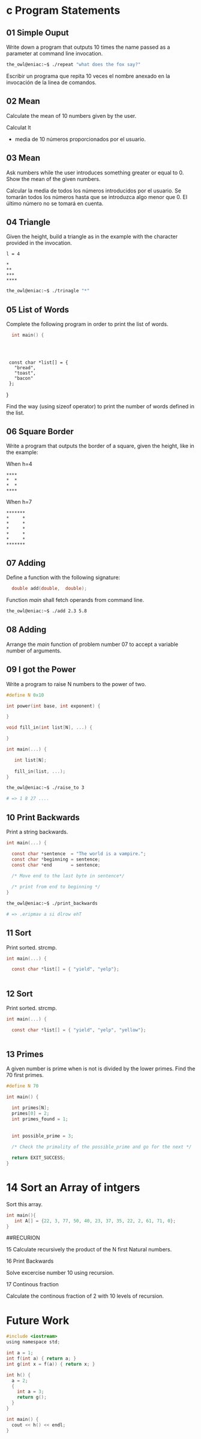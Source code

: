 c Program Statements
====================

01 Simple Ouput
---------------

Write down a program that outputs 10 times the name passed
as a parameter at command line invocation.

```bash
the_owl@eniac:~$ ./repeat "what does the fox say?"
```
Escribir un programa que repita 10 veces el nombre anexado
en la invocación de la linea de comandos.


02 Mean
-------

Calculate the mean of 10 numbers given by the user.

Calculat lt
+ media de 10 números proporcionados por el usuario.


03 Mean
-------

Ask numbers while the user introduces something greater or equal to 0.
Show the mean of the given numbers.

Calcular la media de todos los números introducidos por el usuario.
Se tomarán todos los números hasta que se introduzca algo menor que 0. 
El último número no se tomará en cuenta.

04 Triangle
-----------

Given the height, build a triangle as in the example with the character provided in the invocation.

    l = 4
    
    *
    **
    ***
    ****

```bash
the_owl@eniac:~$ ./trinagle "*"
```

05 List of Words
----------------

Complete the following program in order to print the list of words.

```c
  int main() {
  

  
```
     const char *list[] = {
       "bread", 
       "toast",
       "bacon"
     };
     
  }

Find the way (using sizeof operator) to print the number of words defined in the list.

06 Square Border
----------------

Write a program that outputs the border of a square, given the height, like in the example:

When h=4

    ****
    *  *
    *  *
    ****

When h=7

    *******
    *     *
    *     *
    *     *
    *     *
    *     *
    *******
    

07 Adding
---------

Define a function with the following signature:

```c
  double add(double,  double);
```

Function _main_ shall fetch operands from command line.


```bash
the_owl@eniac:~$ ./add 2.3 5.8
```

08 Adding
---------

Arrange the _main_ function of problem number 07 to accept a variable number of arguments.

09 I got the Power
------------------

Write a program to raise N numbers to the _<command line argument>_ power of two.

```c
#define N 0x10

int power(int base, int exponent) {

}

void fill_in(int list[N], ...) {

}

int main(...) {

   int list[N];
   
   fill_in(list, ...);
}

```

```bash
the_owl@eniac:~$ ./raise_to 3

# => 1 8 27 ....
```

10 Print Backwards
------------------

Print a string backwards.

```c
int main(...) {

  const char *sentence  = "The world is a vampire.";
  const char *beginning = sentence;
  const char *end       = sentence;
  
  /* Move end to the last byte in sentence*/

  /* print from end to beginning */
}

```

```bash
the_owl@eniac:~$ ./print_backwards

# => .eripmav a si dlrow ehT
```

11 Sort
-------

Print sorted. strcmp. 

```c
int main(...) {

  const char *list[] = { "yield", "yelp"};
  

```


12 Sort
-------

Print sorted. strcmp. 

```c
int main(...) {

  const char *list[] = { "yield", "yelp", "yellow"};
  

```

13 Primes
---------

A given number is prime when is not is divided by the lower primes. Find the 70 first primes.

```c
#define N 70

int main() {

  int primes[N];
  primes[0] = 2;
  int primes_found = 1;
  
  
  int possible_prime = 3;
  
  /* Check the primality of the possible_prime and go for the next */

  return EXIT_SUCCESS;
}
```

14 Sort an Array of intgers
===========================

Sort this array.

```c
int main(){
   int A[] = {22, 3, 77, 50, 40, 23, 37, 35, 22, 2, 61, 71, 0};
}
```

##RECURION

15 Calculate recursively the product of the N first Natural numbers.

16 Print Backwards

Solve excercise number 10 using recursion.

17 Continous fraction

Calculate the continous fraction of 2 with 10 levels of recursion.



Future Work
===========

```c
#include <iostream>
using namespace std;

int a = 1;
int f(int a) { return a; }
int g(int x = f(a)) { return x; }

int h() {
  a = 2;
  {
    int a = 3;
    return g();
  }
}

int main() {
  cout << h() << endl;
}
```

